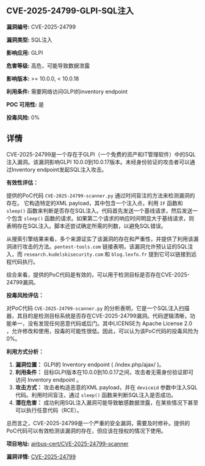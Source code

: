 ## CVE-2025-24799-GLPI-SQL注入

**漏洞编号:** CVE-2025-24799

**漏洞类型:** SQL注入

**影响应用:** GLPI

**危害等级:** 高危，可能导致数据泄露

**影响版本:** >= 10.0.0, < 10.0.18

**利用条件:** 需要网络访问GLPI的inventory endpoint

**POC 可用性:** 是

**投毒风险:** 0%

## 详情

CVE-2025-24799是一个存在于GLPI（一个免费的资产和IT管理软件）中的SQL注入漏洞。该漏洞影响GLPI 10.0.0到10.0.17版本。未经身份验证的攻击者可以通过Inventory endpoint发起SQL注入攻击。

**有效性评估：**

提供的PoC代码 `CVE-2025-24799-scanner.py` 通过时间盲注的方法来检测漏洞的存在。 它构造特定的XML payload，其中包含一个注入点，利用 `IF` 函数和 `sleep()` 函数来判断是否存在SQL注入。代码首先发送一个基线请求，然后发送一个包含 `sleep()` 函数的请求。如果第二个请求的响应时间明显大于基线请求，则表明存在SQL注入。脚本还尝试确定所需的列数，以避免SQL错误。

从搜索引擎结果来看，多个来源证实了该漏洞的存在和严重性，并提供了利用该漏洞进行攻击的方法。`pentest-tools.com` 链接表明，该漏洞允许预认证的SQL注入，而 `research.kudelskisecurity.com` 和 `blog.lexfo.fr` 提到它可以链接到远程代码执行。

综合来看，提供的PoC代码是有效的，可以用于检测目标是否存在CVE-2025-24799漏洞。

**投毒风险评估：**

对PoC代码 `CVE-2025-24799-scanner.py` 的分析表明，它是一个SQL注入扫描器，其目的是检测目标系统是否存在CVE-2025-24799漏洞。代码逻辑清晰，功能单一，没有发现任何恶意代码或后门。其中LICENSE为 Apache License 2.0 ，允许修改和使用，投毒的可能性很低。因此，可以认为该PoC代码的投毒风险为0%。

**利用方式分析：**

1.  **漏洞位置：** GLPI的 Inventory endpoint ( /index.php/ajax/ )。
2.  **利用条件：** 目标GLPI版本在10.0.0到10.0.17之间，攻击者无需身份验证即可访问 Inventory endpoint 。
3.  **攻击方式：** 攻击者构造恶意的XML payload，并在 `deviceid` 参数中注入SQL代码。利用时间盲注，通过 `sleep()` 函数来判断SQL注入是否成功。
4.  **潜在危害：** 成功利用SQL注入漏洞可能导致敏感数据泄露，在某些情况下甚至可以执行任意代码（RCE）。

总而言之，CVE-2025-24799是一个严重的安全漏洞，需要及时修补。提供的PoC代码可以有效检测该漏洞的存在，但应该在授权的情况下使用。

**项目地址:** [airbus-cert/CVE-2025-24799-scanner](https://github.com/airbus-cert/CVE-2025-24799-scanner)

**漏洞详情:** [CVE-2025-24799](https://nvd.nist.gov/vuln/detail/CVE-2025-24799)